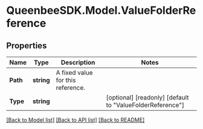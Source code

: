 
# QueenbeeSDK.Model.ValueFolderReference

## Properties

Name | Type | Description | Notes
------------ | ------------- | ------------- | -------------
**Path** | **string** | A fixed value for this reference. | 
**Type** | **string** |  | [optional] [readonly] [default to "ValueFolderReference"]

[[Back to Model list]](../README.md#documentation-for-models)
[[Back to API list]](../README.md#documentation-for-api-endpoints)
[[Back to README]](../README.md)

